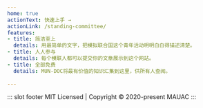 ```yaml
---
home: true
actionText: 快速上手 →
actionLink: /standing-committee/
features:
- title: 简洁至上
  details: 用最简单的文字，把模拟联合国这个青年活动明明白白得描述清楚。
- title: 人人参与
  details: 每个模联人都可以提交你的文章展示到这个网站。
- title: 全部免费
  details: MUN-DOC将最有价值的知识汇集到这里，供所有人查阅。
  
---
```


::: slot footer
MIT Licensed | Copyright © 2020-present MAUAC
:::